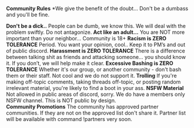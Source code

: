 **Community Rules**
*We give the benefit of the doubt...  Don't be a dumbass and you'll be fine.

__**Don't be a dick..**__
People can be dumb, we know this. We will deal with the problem swiftly. Do not antagonize.
__**Act like an adult…**__
You are NOT more important than your neighbor…  Community is 18+
__**Racism is ZERO TOLERANCE**__
Period.  You want your opinion, cool.. Keep it to PM’s and out of public discord.
__**Harassment is ZERO TOLERANCE**__
There is a difference between talking shit as friends and attacking someone… you should know it. If you don’t, we will help make it clear.
__**Excessive Bashing is ZERO TOLERANCE**__
Whether it's our group, or another community - don't bash them or their staff. Not cool and we do not support it.
__**Trolling**__
If you're making off-topic comments, taking threads off-topic, or posting random irrelevant material, you're likely to find a boot in your ass.
__**NSFW Material**__
Not allowed in public areas of discord, sorry. 
We do have a members only NSFW channel.  This is NOT public by design.  
__**Community Promotions**__
The community has approved partner communities. If they are not on the approved list don't share it. Partner list will be available with command !partners very soon.